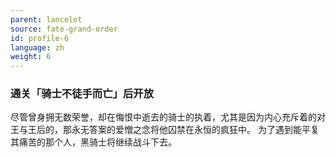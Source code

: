 ```yaml
---
parent: lancelot
source: fate-grand-order
id: profile-6
language: zh
weight: 6
---
```


### 通关「骑士不徒手而亡」后开放

尽管曾身拥无数荣誉，却在悔恨中逝去的骑士的执着，尤其是因为内心充斥着的对王与王后的，那永无答案的爱憎之念将他囚禁在永恒的疯狂中。
为了遇到能平复其痛苦的那个人，黑骑士将继续战斗下去。
